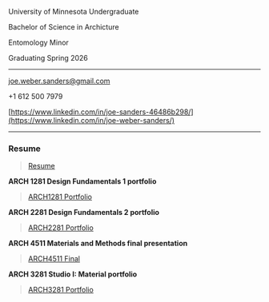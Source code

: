 University of Minnesota Undergraduate

Bachelor of Science in Archicture

Entomology Minor

Graduating Spring 2026

---
joe.weber.sanders@gmail.com
 
+1 612 500 7979

[https://www.linkedin.com/in/joe-sanders-46486b298/](https://www.linkedin.com/in/joe-weber-sanders/)

--- 
### **Resume**

> [Resume](https://github.com/user-attachments/files/17250385/Joseph-Sanders.2.pdf)

**ARCH 1281 Design Fundamentals 1 portfolio**

> [ARCH1281 Portfolio](https://github.com/user-attachments/files/17250392/ARCH.1281.JOE.SANDERS.CATALOG.3.-compressed.pdf)

**ARCH 2281 Design Fundamentals 2 portfolio**

> [ARCH2281 Portfolio](https://github.com/user-attachments/files/17250398/Sanders_ARCH3281_FinalPortfolio.1.-compressed.pdf)

**ARCH 4511 Materials and Methods final presentation**

> [ARCH4511 Final](https://github.com/user-attachments/files/17250400/assignment.3.board1-01-combined.pdf)

**ARCH 3281 Studio I: Material portfolio**

> [ARCH3281 Portfolio](https://github.com/user-attachments/files/17250401/Sanders_ARCH3281_FinalPortfolio.1.-compressed.pdf)

